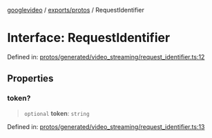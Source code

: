 [googlevideo](../../../README.md) / [exports/protos](../README.md) / RequestIdentifier

# Interface: RequestIdentifier

Defined in: [protos/generated/video\_streaming/request\_identifier.ts:12](https://github.com/LuanRT/googlevideo/blob/5b84100979befab767d819a9606dde964d469341/protos/generated/video_streaming/request_identifier.ts#L12)

## Properties

### token?

> `optional` **token**: `string`

Defined in: [protos/generated/video\_streaming/request\_identifier.ts:13](https://github.com/LuanRT/googlevideo/blob/5b84100979befab767d819a9606dde964d469341/protos/generated/video_streaming/request_identifier.ts#L13)
